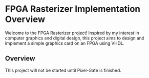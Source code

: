 # FPGA Rasterizer Implementation Overview
Welcome to the FPGA Rasterizer project! Inspired by my interest in computer graphics and digital design, this project aims to design and implement a simple graphics card on an FPGA using VHDL.
## Overview 
This project will not be started until Pixel-Gate is finished.

